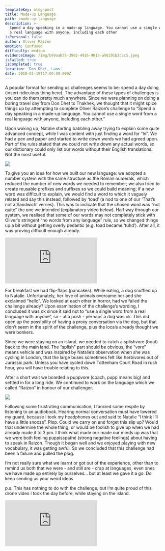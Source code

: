 ```yaml
---
templateKey: blog-post
title: Made-up Language
path: /made-up-language
description: >-
  Spend a day speaking in a made-up language. You cannot use a single word from
  a real language with anyone, including each other
isPersonal: false
author: Oliver Raizon
emotion: Confused
difficulty: medium
evidenceImage: /img/b99aab35-3902-4916-901e-a96291b3ccc5.jpeg
isFailed: true
isCompleted: true
location: 'Don Dhet, Laos'
date: 2018-01-19T17:00:00.000Z
---
```

A popular format for sending us challenges seems to be: spend a day doing (insert ridiculous thing here). The advantage of these types of challenges is you can do them pretty much anywhere. Since we were planning on doing a boring travel day from Don Dhet to Thakhek, we thought that it might spice things up by attempting to complete Oliver Raizon’s challenge to “Spend a day speaking in a made-up language. You cannot use a single word from a real language with anyone, including each other.”

Upon waking up, Natalie starting babbling away trying to explain some quite advanced concept, while I was content with just finding a word for “hi”. We had a pen and paper and started to write down words we had agreed upon. Part of the rules stated that we could not write down any actual words, so our dictionary could only list our words without their English translations. Not the most useful.

![](/img/b99aab35-3902-4916-901e-a96291b3ccc5.jpeg)

To give you an idea for how we built our new language: we adopted a number system with the same structure as the Roman numerals, which reduced the number of new words we needed to remember; we also tried to create reusable prefixes and suffixes so we could build meaning; if a new word was difficult to explain, we would find a word to which it vaguely related and say this instead, followed by ‘toad’ (a nod to one of our ‘That’s not a Sandwich’ verses). This was to indicate that the chosen word was “not quite” the one we intended (explanatory video below). Half way through our system, we realised that some of our words may not completely stick with Oliver’s stringent “no words from any language” rule, so we changed things up a bit without getting overly pedantic (e.g. toad became ‘tuhd’). After all, it was proving difficult enough already.

<p class="iframeContainer">

<iframe src="https://www.youtube.com/embed/1PBS2jEpyKM" frameborder="0" allow="autoplay; encrypted-media" allowfullscreen></iframe>

</p>

For breakfast we had flip-flaps (pancakes). While eating, a dog snuffled up to Natalie. Unfortunately, her love of animals overcame her and she exclaimed “hello”. We looked at each other in horror, had we failed the challenge already? Upon examination of the challenge’s wording, I concluded it was ok since it said not to “use a single word from a real language with anyone”, so - at a push - perhaps a dog was ok. This did open up the possibility of having a proxy conversation via the dog, but that didn’t seem in the spirit of the challenge, plus the locals already thought we were bonkers.

Since we were staying on an island, we needed to catch a splishvore (boat) back to the main land. The “splish” part should be obvious, the “vore” means vehicle and was inspired by Natalie’s observation when she was cycling in London, that the large buses sometimes felt like herbivores out of Jurassic park. Unless you have cycled down Tottenham Court Road in rush hour, you will have trouble relating to this.

After a short wait we boarded a puppvore (coach, pupp means big) and settled in for a long ride. We continued to work on the language which we called “Raizon” in honour of our challenger.

![](/img/af411338-b3a1-4639-9939-1f5003f612db.jpeg)

Following some frustrating communication, I fancied some respite by listening to an audiobook. Hearing normal conversation must have lowered my guard, because I took my headphones out and said to Natalie “I think I’ll have a little snooze”. Plop. Could we carry on and forget this slip up? Would that undermine the whole thing, or would be foolish to give up when we had already made it to 3 pm. I think what made our made our minds up was that we were both feeling puppisspathé (strong negative feelings) about having to speak in Raizon. Though it began well and we enjoyed playing with new vocabulary, it was getting awful. So we concluded that this challenge had been a failure and pulled the plug.

I’m not really sure what we learnt or got out of the experience, other than to remind us both that we were - and still are - crap at languages, even ones we have made up entirely by ourselves... but at least we gave it a go. Do keep sending us your weird ideas.

p.s. This has nothing to do with the challenge, but I‘m quite proud of this drone video I took the day before, while staying on the island.

<p class="iframeContainer">

<iframe src="https://www.youtube.com/embed/DSOyc-un0Tk" frameborder="0" allow="autoplay; encrypted-media" allowfullscreen></iframe>

</p>

